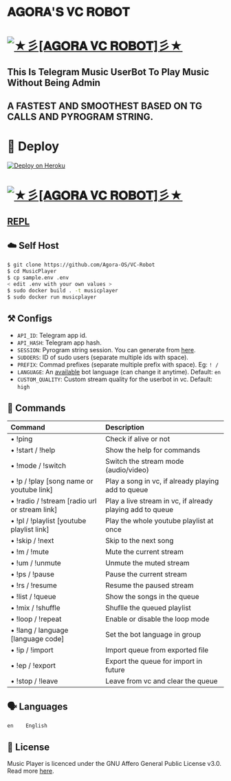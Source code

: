# 𝐀𝐆𝐎𝐑𝐀'𝐒 𝐕𝐂 𝐑𝐎𝐁𝐎𝐓

# [![★彡[𝐀𝐆𝐎𝐑𝐀 𝐕𝐂 𝐑𝐎𝐁𝐎𝐓]彡★](https://te.legra.ph/file/636be2f6321a519bf56de.jpg)](https://github.com/Agora-OS/VC-Robot)

## This Is Telegram Music UserBot To Play Music Without Being Admin

## A FASTEST AND SMOOTHEST BASED ON TG CALLS AND PYROGRAM STRING.

# 🚀 <a name="deploy"></a>Deploy

[![Deploy on Heroku](https://www.herokucdn.com/deploy/button.svg)](https://heroku.com/deploy?template=https://github.com/Agora-OS/VC-Robot)

# [![★彡[𝐀𝐆𝐎𝐑𝐀 𝐕𝐂 𝐑𝐎𝐁𝐎𝐓]彡★](https://te.legra.ph/file/1ac5a708ad44281c70ce2.jpg)](https://github.com/Agora-OS/VC-Robot)

## [REPL](https://t.me/LEGEND_STRINGSESSIONBOT)
## ☁️ <a name="self_host"></a>Self Host

```bash
$ git clone https://github.com/Agora-OS/VC-Robot
$ cd MusicPlayer
$ cp sample.env .env
< edit .env with your own values >
$ sudo docker build . -t musicplayer
$ sudo docker run musicplayer
```

## ⚒ <a name="configs"></a>Configs

- `API_ID`: Telegram app id.
- `API_HASH`: Telegram app hash.
- `SESSION`: Pyrogram string session. You can generate from [here](https://replit.com/@AsmSafone/genStr).
- `SUDOERS`: ID of sudo users (separate multiple ids with space).
- `PREFIX`: Commad prefixes (separate multiple prefix with space). Eg: `! /`
- `LANGUAGE`: An [available](#languages) bot language (can change it anytime). Default: `en`
- `CUSTOM_QUALITY`: Custom stream quality for the userbot in vc. Default: `high`

## 📄 <a name="commands"></a>Commands

Command | Description
:--- | :---
• !ping | Check if alive or not
• !start / !help | Show the help for commands
• !mode / !switch | Switch the stream mode (audio/video)
• !p / !play [song name or youtube link] | Play a song in vc, if already playing add to queue
• !radio / !stream [radio url or stream link] | Play a live stream in vc, if already playing add to queue
• !pl / !playlist [youtube playlist link] | Play the whole youtube playlist at once
• !skip / !next | Skip to the next song
• !m / !mute | Mute the current stream
• !um / !unmute | Unmute the muted stream
• !ps / !pause | Pause the current stream
• !rs / !resume | Resume the paused stream
• !list / !queue | Show the songs in the queue
• !mix / !shuffle | Shuflle the queued playlist
• !loop / !repeat | Enable or disable the loop mode
• !lang / language [language code] | Set the bot language in group
• !ip / !import | Import queue from exported file
• !ep / !export | Export the queue for import in future
• !stop / !leave | Leave from vc and clear the queue

## 🗣 <a name="languages"></a>Languages

```text
en    English
```

## 📃 <a name="license"></a>License

Music Player is licenced under the GNU Affero General Public License v3.0.
Read more [here](./LICENSE).
